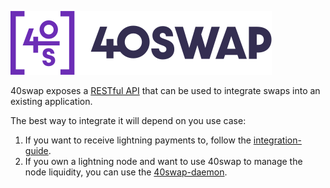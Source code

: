 ![Logo](assets/brand.svg)

40swap exposes a [RESTful API](/api/docs) that can be used to integrate swaps into an existing application.

The best way to integrate it will depend on you use case:

1. If you want to receive lightning payments to, follow the [integration-guide](integration-guide.md).
2. If you own a lightning node and want to use 40swap to manage the node liquidity, you can use the [40swap-daemon](daemon.md).
